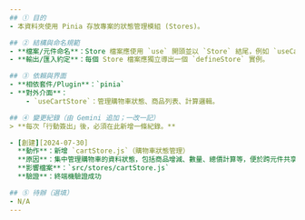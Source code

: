 ```yaml
---
## ① 目的
- 本資料夾使用 Pinia 存放專案的狀態管理模組 (Stores)。

## ② 結構與命名規範
- **檔案/元件命名**：Store 檔案應使用 `use` 開頭並以 `Store` 結尾，例如 `useCartStore.js`。
- **輸出/匯入約定**：每個 Store 檔案應獨立導出一個 `defineStore` 實例。

## ③ 依賴與界面
- **相依套件/Plugin**：`pinia`
- **對外介面**：
    - `useCartStore`：管理購物車狀態、商品列表、計算邏輯。

## ④ 變更紀錄（由 Gemini 追加；一改一記）
> **每次「行動簽出」後，必須在此新增一條紀錄。**

- [創建][2024-07-30]
  **動作**：新增 `cartStore.js`（購物車狀態管理）
  **原因**：集中管理購物車的資料狀態，包括商品增減、數量、總價計算等，便於跨元件共享與維護。
  **影響檔案**：`src/stores/cartStore.js`
  **驗證**：終端機驗證成功

## ⑤ 待辦（選填）
- N/A
---
```

